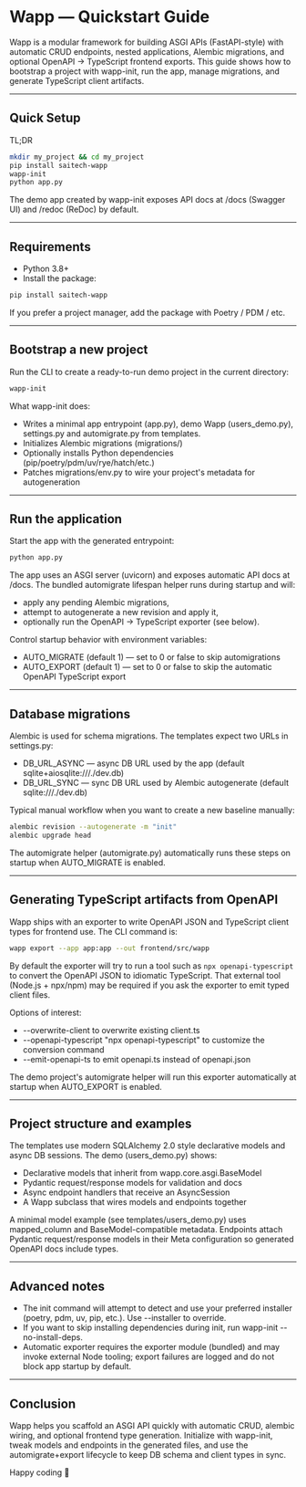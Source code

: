 # Wapp — Quickstart Guide

Wapp is a modular framework for building ASGI APIs (FastAPI-style) with automatic CRUD endpoints, nested applications, Alembic migrations, and optional OpenAPI → TypeScript frontend exports. This guide shows how to bootstrap a project with wapp-init, run the app, manage migrations, and generate TypeScript client artifacts.

---

## Quick Setup

TL;DR

```bash
mkdir my_project && cd my_project
pip install saitech-wapp
wapp-init
python app.py
```

The demo app created by wapp-init exposes API docs at /docs (Swagger UI) and /redoc (ReDoc) by default.

---

## Requirements

* Python 3.8+
* Install the package:

```bash
pip install saitech-wapp
```

If you prefer a project manager, add the package with Poetry / PDM / etc.

---

## Bootstrap a new project

Run the CLI to create a ready-to-run demo project in the current directory:

```bash
wapp-init
```

What wapp-init does:

- Writes a minimal app entrypoint (app.py), demo Wapp (users_demo.py), settings.py and automigrate.py from templates.
- Initializes Alembic migrations (migrations/)
- Optionally installs Python dependencies (pip/poetry/pdm/uv/rye/hatch/etc.)
- Patches migrations/env.py to wire your project's metadata for autogeneration

---

## Run the application

Start the app with the generated entrypoint:

```bash
python app.py
```

The app uses an ASGI server (uvicorn) and exposes automatic API docs at /docs. The bundled automigrate lifespan helper runs during startup and will:

- apply any pending Alembic migrations,
- attempt to autogenerate a new revision and apply it,
- optionally run the OpenAPI → TypeScript exporter (see below).

Control startup behavior with environment variables:

- AUTO_MIGRATE (default 1) — set to 0 or false to skip automigrations
- AUTO_EXPORT (default 1) — set to 0 or false to skip the automatic OpenAPI TypeScript export

---

## Database migrations

Alembic is used for schema migrations. The templates expect two URLs in settings.py:

- DB_URL_ASYNC — async DB URL used by the app (default sqlite+aiosqlite:///./dev.db)
- DB_URL_SYNC — sync DB URL used by Alembic autogenerate (default sqlite:///./dev.db)

Typical manual workflow when you want to create a new baseline manually:

```bash
alembic revision --autogenerate -m "init"
alembic upgrade head
```

The automigrate helper (automigrate.py) automatically runs these steps on startup when AUTO_MIGRATE is enabled.

---

## Generating TypeScript artifacts from OpenAPI

Wapp ships with an exporter to write OpenAPI JSON and TypeScript client types for frontend use. The CLI command is:

```bash
wapp export --app app:app --out frontend/src/wapp
```

By default the exporter will try to run a tool such as `npx openapi-typescript` to convert the OpenAPI JSON to idiomatic TypeScript. That external tool (Node.js + npx/npm) may be required if you ask the exporter to emit typed client files.

Options of interest:

- --overwrite-client to overwrite existing client.ts
- --openapi-typescript "npx openapi-typescript" to customize the conversion command
- --emit-openapi-ts to emit openapi.ts instead of openapi.json

The demo project's automigrate helper will run this exporter automatically at startup when AUTO_EXPORT is enabled.

---

## Project structure and examples

The templates use modern SQLAlchemy 2.0 style declarative models and async DB sessions. The demo (users_demo.py) shows:

- Declarative models that inherit from wapp.core.asgi.BaseModel
- Pydantic request/response models for validation and docs
- Async endpoint handlers that receive an AsyncSession
- A Wapp subclass that wires models and endpoints together

A minimal model example (see templates/users_demo.py) uses mapped_column and BaseModel-compatible metadata. Endpoints attach Pydantic request/response models in their Meta configuration so generated OpenAPI docs include types.

---

## Advanced notes

- The init command will attempt to detect and use your preferred installer (poetry, pdm, uv, pip, etc.). Use --installer to override.
- If you want to skip installing dependencies during init, run wapp-init --no-install-deps.
- Automatic exporter requires the exporter module (bundled) and may invoke external Node tooling; export failures are logged and do not block app startup by default.

---

## Conclusion

Wapp helps you scaffold an ASGI API quickly with automatic CRUD, alembic wiring, and optional frontend type generation. Initialize with wapp-init, tweak models and endpoints in the generated files, and use the automigrate+export lifecycle to keep DB schema and client types in sync.

Happy coding 🚀

